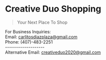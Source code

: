 # Creative Duo Shopping

> Your Next Place To Shop


For Business Inquiries:
    <br>
    Email: carlitosdiazplaza@gmail.com
    <br>
    Phone: (407)-483-2251
    <br>
    --------------------
    <br>
    Alternative Email: creativeduo2020@gmail.com

